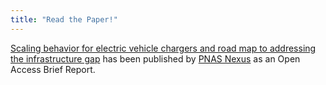 ```yaml
---
title: "Read the Paper!"
---
```

[Scaling behavior for electric vehicle chargers and road map to addressing the infrastructure gap](https://doi.org/10.1093/pnasnexus/pgad341) has been published by [PNAS Nexus](https://academic.oup.com/pnasnexus) as an Open Access Brief Report.
